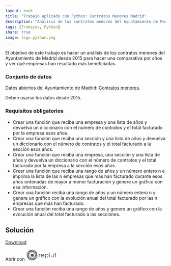```yaml
---
layout: book
title: "Trabajo aplicado con Python: Contratos Menores Madrid"
description: "Análisis de los contratos menores del Ayuntamiento de Madrid"
tags: [Trabajos, Python]
share: true
image: logo-python.png
---
```


El objetivo de este trabajo es hacer un análisis de los contratos menores del Ayuntamiento de Madrid desde 2015 para hacer una comparativa por años y ver qué empresas han resultado más beneficiadas.

### Conjunto de datos

Datos abiertos del Ayuntamiento de Madrid: <a href="https://datos.madrid.es/portal/site/egob/menuitem.c05c1f754a33a9fbe4b2e4b284f1a5a0/?vgnextoid=c331ef300ebe5610VgnVCM1000001d4a900aRCRD&amp;vgnextchannel=374512b9ace9f310VgnVCM100000171f5a0aRCRD&amp;vgnextfmt=default" target="_blank">Contratos menores</a>.

Deben usarse los datos desde 2015.

### Requisitos obligatorios

- Crear una función que reciba una empresa y una lista de años y devuelva un diccionario con el número de contratos y el total facturado por la empresa esos años.
- Crear una función que reciba una sección y una lista de años y devuelva un diccionario con el número de contratos y el total facturado a la sección esos años.
- Crear una función que reciba una empresa, una sección y una lista de años y devuelva un diccionario con el número de contratos y el total facturado por la empresa a la sección esos años.
- Crear una función que reciba una rango de años y un número entero n e imprima la lista de las n empresas que más han facturado durante esos años ordenadas de mayor a menor facturación y genere un gráfico con esa información.
- Crear una función reciba una rango de años y un número entero n y genere un gráfico con la evolución anual del total facturado por las n empresas que más han facturado.
- Crear una función reciba una rango de años y genere un gráfico con la evolución anual del total facturado a las secciones.

## Solución

<a class="github-button" href="https://github.com/asalber/contratos-menores-madrid/archive/master.zip" data-icon="octicon-cloud-download" data-size="large" aria-label="Download asalber/emisiones-madrid on GitHub">Download</a>

Abrir con <a href="https://repl.it/@asalber/contratos-menores-madrid"><img src="/images/logo-replit.png" alt="Abrir con repl.it"></a>
